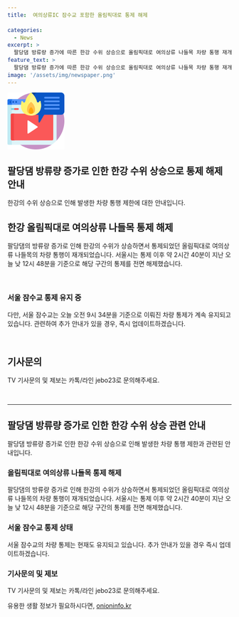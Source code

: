 ```yaml
---
title:  여의상류IC 잠수교 포함한 올림픽대로 통제 해제

categories:
  - News
excerpt: >
  팔당댐 방류량 증가에 따른 한강 수위 상승으로 올림픽대로 여의상류 나들목 차량 통행 재개 - 서울시, 약 2시간 40분 지난 후 통제 전면 해제. 잠수교는 계속 차량 통제. (기사문의: makereal@yna.co.kr)
feature_text: >
  팔당댐 방류량 증가에 따른 한강 수위 상승으로 올림픽대로 여의상류 나들목 차량 통행 재개 - 서울시, 약 2시간 40분 지난 후 통제 전면 해제. 잠수교는 계속 차량 통제. (기사문의: makereal@yna.co.kr)
image: '/assets/img/newspaper.png'
---
```


<p><img src="/assets/img/news.png" alt="rentncar 속보" /></p>

<h2>팔당댐 방류량 증가로 인한 한강 수위 상승으로 통제 해제 안내</h2>

<p data-ke-size="size16"></p>

<p>한강의 수위 상승으로 인해 발생한 차량 통행 제한에 대한 안내입니다.</p>

<h2 data-ke-size="size26">한강 올림픽대로 여의상류 나들목 통제 해제</h2>

<p data-ke-size="size16">팔당댐의 방류량 증가로 인해 한강의 수위가 상승하면서 통제되었던 올림픽대로 여의상류 나들목의 차량 통행이 재개되었습니다. 서울시는 통제 이후 약 2시간 40분이 지난 오늘 낮 12시 48분을 기준으로 해당 구간의 통제를 전면 해제했습니다.</p>

<p data-ke-size="size16">&nbsp;</p>

<h3>서울 잠수교 통제 유지 중</h3>

<p data-ke-size="size16">다만, 서울 잠수교는 오늘 오전 9시 34분을 기준으로 이뤄진 차량 통제가 계속 유지되고 있습니다. 관련하여 추가 안내가 있을 경우, 즉시 업데이트하겠습니다.</p>

<p data-ke-size="size16">&nbsp;</p>

<h2 data-ke-size="size26">기사문의</h2>

<p data-ke-size="size16">TV 기사문의 및 제보는 카톡/라인 jebo23로 문의해주세요.</p>

<p data-ke-size="size16">&nbsp;</p>

<hr>

<h2 data-ke-size="size26">팔당댐 방류량 증가로 인한 한강 수위 상승 관련 안내</h2>

<p data-ke-size="size16">팔당댐 방류량 증가로 인한 한강 수위 상승으로 인해 발생한 차량 통행 제한과 관련된 안내입니다.</p>

<h3>올림픽대로 여의상류 나들목 통제 해제</h3>

<p data-ke-size="size16">팔당댐의 방류량 증가로 인해 한강의 수위가 상승하면서 통제되었던 올림픽대로 여의상류 나들목의 차량 통행이 재개되었습니다. 서울시는 통제 이후 약 2시간 40분이 지난 오늘 낮 12시 48분을 기준으로 해당 구간의 통제를 전면 해제했습니다.</p>

<h3>서울 잠수교 통제 상태</h3>

<p data-ke-size="size16">서울 잠수교의 차량 통제는 현재도 유지되고 있습니다. 추가 안내가 있을 경우 즉시 업데이트하겠습니다.</p>

<h3>기사문의 및 제보</h3>

<p data-ke-size="size16">TV 기사문의 및 제보는 카톡/라인 jebo23로 문의해주세요.</p>
유용한 생활 정보가 필요하시다면, <a href="https://onioninfo.kr" rel="dofollow">onioninfo.kr</a>


